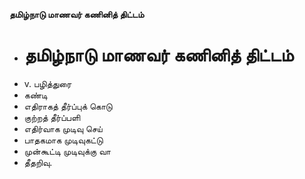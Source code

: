 **தமிழ்நாடு மாணவர் கணினித் திட்டம்**
- # தமிழ்நாடு மாணவர் கணினித் திட்டம்
- v. பழித்துரை
- கண்டி
- எதிராகத் தீர்ப்புக் கொடு
- குற்றத் தீர்ப்பளி
- எதிர்வாக முடிவு செய்
- பாதகமாக முடிவுகட்டு
- முன்கூட்டி முடிவுக்கு வா
- தீதறிவு.

